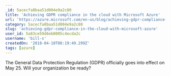 ```yaml
---
_id: 5acecfa8baa51d004e9a2c80
title: 'Achieving GDPR compliance in the cloud with Microsoft Azure'
url: 'https://azure.microsoft.com/en-us/blog/achieving-gdpr-compliance-in-the-cloud-with-microsoft-azure/'
category: 5acecfa8baa51d004e9a2c80
slug: 'achieving-gdpr-compliance-in-the-cloud-with-microsoft-azure'
user_id: 5a83ce59d6eb0005c4ecda2c
username: 'bill-s'
createdOn: '2018-04-10T08:19:49.299Z'
tags: [azure]
---
```


The General Data Protection Regulation (GDPR) officially goes into effect on May 25. Will your organization be ready?
